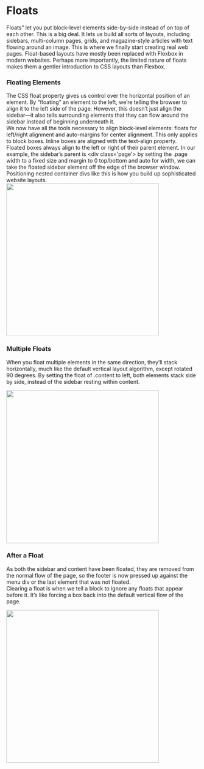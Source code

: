 # Floats

Floats” let you put block-level elements side-by-side instead of on top of each other. This is a big deal. It lets us build all sorts of layouts, including sidebars, multi-column pages, grids, and magazine-style articles with text flowing around an image. This is where we finally start creating real web pages. Float-based layouts have mostly been replaced with Flexbox in modern websites. Perhaps more importantly, the limited nature of floats makes them a gentler introduction to CSS layouts than Flexbox.

### Floating Elements

The CSS float property gives us control over the horizontal position of an element. By “floating” an element to the left, we’re telling the browser to align it to the left side of the page. However, this doesn’t just align the sidebar—it also tells surrounding elements that they can flow around the sidebar instead of beginning underneath it.
<br/>
We now have all the tools necessary to align block-level elements: floats for left/right alignment and auto-margins for center alignment. This only applies to block boxes. Inline boxes are aligned with the text-align property.
<br/>
Floated boxes always align to the left or right of their parent element. In our example, the sidebar’s parent is &lt;div class='page'&gt; by setting the .page width to a fixed size and margin to 0 top/bottom and auto for width, we can take the floated sidebar element off the edge of the browser window. Positioning nested container divs like this is how you build up sophisticated website layouts.
<img src="https://www.internetingishard.com/html-and-css/floats/floating-in-fixed-width-page-a9c965.png" width="400px">

### Multiple Floats

When you float multiple elements in the same direction, they’ll stack horizontally, much like the default vertical layout algorithm, except rotated 90 degrees. By setting the float of .content to left, both elements stack side by side, instead of the sidebar resting within content.

<img src="https://www.internetingishard.com/html-and-css/floats/two-floats-next-to-each-other-37f154.png" width="400px">

### After a Float

As both the sidebar and content have been floated, they are removed from the normal flow of the page, so the footer is now pressed up against the menu div or the last element that was not floated. <br/>
Clearing a float is when we tell a block to ignore any floats that appear before it. It’s like forcing a box back into the default vertical flow of the page.

<img src="https://www.internetingishard.com/html-and-css/floats/clearing-a-float-44a4d5.png" width="400px">
